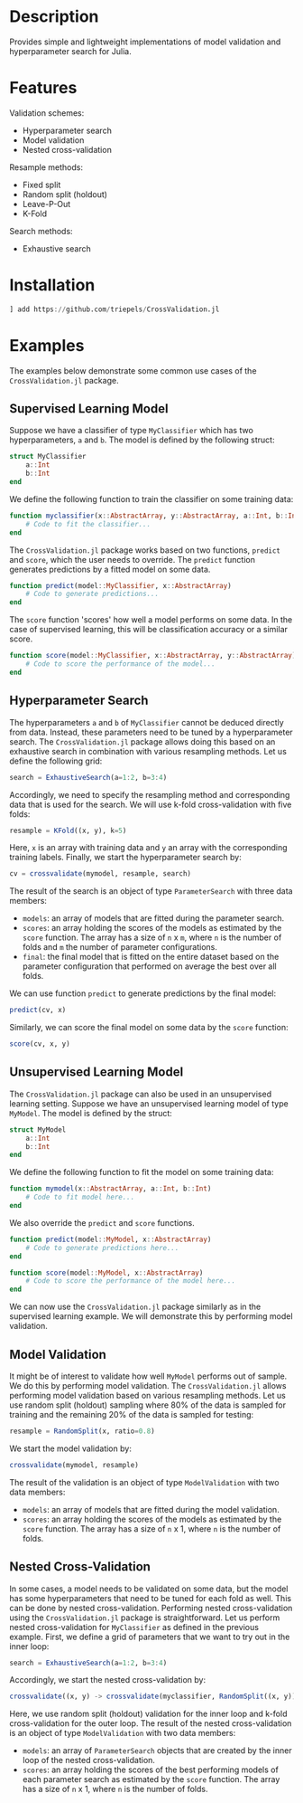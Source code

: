 # Description
Provides simple and lightweight implementations of model validation and hyperparameter search for Julia. 

# Features
Validation schemes:
* Hyperparameter search
* Model validation
* Nested cross-validation

Resample methods:
* Fixed split
* Random split (holdout)
* Leave-P-Out
* K-Fold

Search methods:
* Exhaustive search

# Installation

```julia
] add https://github.com/triepels/CrossValidation.jl
```

# Examples
The examples below demonstrate some common use cases of the `CrossValidation.jl` package.

## Supervised Learning Model
Suppose we have a classifier of type `MyClassifier` which has two hyperparameters, `a` and `b`. The model is defined by the following struct:

```julia
struct MyClassifier
    a::Int
    b::Int
end
```

We define the following function to train the classifier on some training data:

```julia
function myclassifier(x::AbstractArray, y::AbstractArray, a::Int, b::Int)
    # Code to fit the classifier...
end
```

The `CrossValidation.jl` package works based on two functions, `predict` and `score`, which the user needs to override. The `predict` function generates predictions by a fitted model on some data.

```julia
function predict(model::MyClassifier, x::AbstractArray)
    # Code to generate predictions...
end
```

The `score` function 'scores' how well a model performs on some data. In the case of supervised learning, this will be classification accuracy or a similar score.

```julia
function score(model::MyClassifier, x::AbstractArray, y::AbstractArray)
    # Code to score the performance of the model...
end
```

## Hyperparameter Search
The hyperparameters `a` and `b` of `MyClassifier` cannot be deduced directly from data. Instead, these parameters need to be tuned by a hyperparameter search. The `CrossValidation.jl` package allows doing this based on an exhaustive search in combination with various resampling methods. Let us define the following grid:

```julia
search = ExhaustiveSearch(a=1:2, b=3:4)
```

Accordingly, we need to specify the resampling method and corresponding data that is used for the search. We will use k-fold cross-validation with five folds:

```julia
resample = KFold((x, y), k=5)
```

Here, `x` is an array with training data and `y` an array with the corresponding training labels. Finally, we start the hyperparameter search by:

```julia
cv = crossvalidate(mymodel, resample, search)
```

The result of the search is an object of type `ParameterSearch` with three data members: 
* `models`: an array of models that are fitted during the parameter search.
* `scores`: an array holding the scores of the models as estimated by the `score` function. The array has a size of `n` x `m`, where `n` is the number of folds and `m` the number of parameter configurations.
* `final`: the final model that is fitted on the entire dataset based on the parameter configuration that performed on average the best over all folds.

We can use function `predict` to generate predictions by the final model:

```julia
predict(cv, x)
```

Similarly, we can score the final model on some data by the `score` function:

```julia
score(cv, x, y)
```

## Unsupervised Learning Model
The `CrossValidation.jl` package can also be used in an unsupervised learning setting. Suppose we have an unsupervised learning model of type `MyModel`. The model is defined by the struct:

```julia
struct MyModel
    a::Int
    b::Int
end
```

We define the following function to fit the model on some training data: 

```julia
function mymodel(x::AbstractArray, a::Int, b::Int)
    # Code to fit model here...
end
```

We also override the `predict` and `score` functions.

```julia
function predict(model::MyModel, x::AbstractArray)
    # Code to generate predictions here...
end
```
```julia
function score(model::MyModel, x::AbstractArray)
    # Code to score the performance of the model here...
end
```

We can now use the `CrossValidation.jl` package similarly as in the supervised learning example. We will demonstrate this by performing model validation.

## Model Validation
It might be of interest to validate how well `MyModel` performs out of sample. We do this by performing model validation. The `CrossValidation.jl` allows performing model validation based on various resampling methods. Let us use random split (holdout) sampling where 80% of the data is sampled for training and the remaining 20% of the data is sampled for testing:

```julia
resample = RandomSplit(x, ratio=0.8)
```

We start the model validation by:

```julia
crossvalidate(mymodel, resample)
```

The result of the validation is an object of type `ModelValidation` with two data members:
* `models`: an array of models that are fitted during the model validation.
* `scores`: an array holding the scores of the models as estimated by the `score` function. The array has a size of `n` x 1, where `n` is the number of folds.

## Nested Cross-Validation
In some cases, a model needs to be validated on some data, but the model has some hyperparameters that need to be tuned for each fold as well. This can be done by nested cross-validation. Performing nested cross-validation using the `CrossValidation.jl` package is straightforward. Let us perform nested cross-validation for `MyClassifier` as defined in the previous example. First, we define a grid of parameters that we want to try out in the inner loop:

```julia
search = ExhaustiveSearch(a=1:2, b=3:4)
```

Accordingly, we start the nested cross-validation by:

```julia
crossvalidate((x, y) -> crossvalidate(myclassifier, RandomSplit((x, y)), search), KFold((x, y)))
```

Here, we use random split (holdout) validation for the inner loop and k-fold cross-validation for the outer loop. The result of the nested cross-validation is an object of type `ModelValidation` with two data members:
* `models`: an array of `ParameterSearch` objects that are created by the inner loop of the nested cross-validation.
* `scores`: an array holding the scores of the best performing models of each parameter search as estimated by the `score` function. The array has a size of `n` x 1, where `n` is the number of folds.